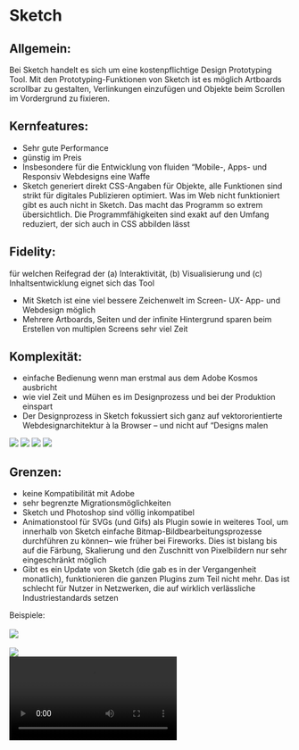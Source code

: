 # Sketch

## Allgemein:
Bei Sketch handelt es sich um eine kostenpflichtige Design Prototyping Tool.
Mit den Prototyping-Funktionen von Sketch ist es möglich Artboards scrollbar zu gestalten, Verlinkungen einzufügen und Objekte beim Scrollen im Vordergrund zu fixieren.

## Kernfeatures:
- Sehr gute Performance
- günstig im Preis
- Insbesondere für die Entwicklung von fluiden “Mobile-, Apps- und Responsiv Webdesigns eine Waffe
- Sketch generiert direkt CSS-Angaben für Objekte, alle Funktionen sind strikt für digitales Publizieren optimiert. Was im Web nicht funktioniert gibt es auch nicht in Sketch. Das macht das Programm so extrem übersichtlich. Die Programmfähigkeiten sind exakt auf den Umfang reduziert, der sich auch in CSS abbilden lässt

## Fidelity:
für welchen Reifegrad der (a) Interaktivität, (b) Visualisierung und (c) Inhaltsentwicklung eignet sich das Tool
- Mit Sketch ist eine viel bessere Zeichenwelt im Screen- UX- App- und Webdesign möglich
- Mehrere Artboards, Seiten und der infinite Hintergrund sparen beim Erstellen von multiplen Screens sehr viel Zeit

## Komplexität:
- einfache Bedienung wenn man erstmal aus dem Adobe Kosmos ausbricht
- wie viel Zeit und Mühen es im Designprozess und bei der Produktion einspart
- Der Designprozess in Sketch fokussiert sich ganz auf vektororientierte Webdesignarchitektur à la Browser – und nicht auf “Designs malen

<img src="https://klotkawa.github.io/IFD-WiSe20-21/Task2/Prototyping.jpeg">
<img src="https://klotkawa.github.io/IFD-WiSe20-21/Task2/Prototyping2.jpeg">
<img src="https://klotkawa.github.io/IFD-WiSe20-21/Task2/Prototyping3.jpeg">
<img src="https://klotkawa.github.io/IFD-WiSe20-21/Task2/Prototyping4.jpeg">

## Grenzen:
- keine Kompatibilität mit Adobe
- sehr begrenzte Migrationsmöglichkeiten
- Sketch und Photoshop sind völlig inkompatibel
- Animationstool für SVGs (und Gifs) als Plugin sowie in weiteres Tool, um innerhalb von Sketch einfache Bitmap-Bildbearbeitungsprozesse durchführen zu können– wie früher bei Fireworks. Dies ist bislang bis auf die Färbung, Skalierung und den Zuschnitt von Pixelbildern nur sehr eingeschränkt möglich
- Gibt es ein Update von Sketch (die gab es in der Vergangenheit monatlich), funktionieren die ganzen Plugins zum Teil nicht mehr. Das ist schlecht für Nutzer in Netzwerken, die auf wirklich verlässliche Industriestandards setzen 

Beispiele:
<br>
<br>
<img src="https://klotkawa.github.io/IFD-WiSe20-21/Task2/Fixieren.gif">
<br>
<br>
<img src="https://klotkawa.github.io/IFD-WiSe20-21/Task2/Links bearbeiten.jpg">
<br>
<video src="https://klotkawa.github.io/IFD-WiSe20-21/Task2/Verlinken.mp4"></video>

